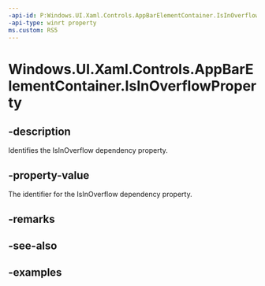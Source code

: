 ```yaml
---
-api-id: P:Windows.UI.Xaml.Controls.AppBarElementContainer.IsInOverflowProperty
-api-type: winrt property
ms.custom: RS5
---
```


<!-- Property syntax.
public DependencyProperty IsInOverflowProperty { get; }
-->

# Windows.UI.Xaml.Controls.AppBarElementContainer.IsInOverflowProperty

## -description

Identifies the IsInOverflow dependency property.

## -property-value

The identifier for the IsInOverflow dependency property.

## -remarks

## -see-also

## -examples

